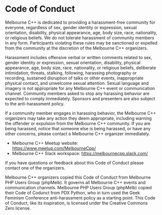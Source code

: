 # Code of Conduct

Melbourne C++ is dedicated to providing a harassment-free community for everyone, regardless of sex, gender identity or
expression, sexual orientation, disability, physical appearance, age, body size, race, nationality, or religious
beliefs. We do not tolerate harassment of community members in any form. Participants violating these rules may be
sanctioned or expelled from the community at the discretion of the Melbourne C++ organizers.

Harassment includes offensive verbal or written comments related to sex, gender identity or expression, sexual
orientation, disability, physical appearance, age, body size, race, nationality, or religious beliefs, deliberate
intimidation, threats, stalking, following, harassing photography or recording, sustained disruption of talks or other
events, inappropriate physical contact, and unwelcome sexual attention. Sexual language and imagery is not appropriate
for any Melbourne C++ event or communication channel. Community members asked to stop any harassing behavior are
expected to comply immediately. Sponsors and presenters are also subject to the anti-harassment policy.

If a community member engages in harassing behavior, the Melbourne C++ organizers may take any action they deem
appropriate, including warning the offender or expulsion from the Melbourne C++ community. If you are being harassed,
notice that someone else is being harassed, or have any other concerns, please contact a Melbourne C++ organizer
immediately.

* Melbourne C++ Meetup website: https://www.meetup.com/MelbourneCpp/
* Melbourne C++ Slack workspace: https://melbournecpp.slack.com/

If you have questions or feedback about this Code of Conduct please contact one of the organizers.

Melbourne C++ organizers copied this Code of Conduct from Melbourne PHP Users Group (phpMelb). It governs all Melbourne
C++ events and communication channels. Melbourne PHP Users Group (phpMelb) copied their Code of Codunct from PDX Python,
who in turn used the Geek Feminism Conference anti-harassment policy as a starting point. This Code of Conduct, like its
inspiration, is licensed under the Creative Commons Zero license.
